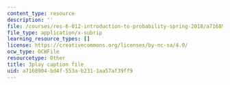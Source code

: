 ```yaml
---
content_type: resource
description: ''
file: /courses/res-6-012-introduction-to-probability-spring-2018/a7168904bd4f553ab2311aa57af39ff9_n9FTM9f9A6I.vtt
file_type: application/x-subrip
learning_resource_types: []
license: https://creativecommons.org/licenses/by-nc-sa/4.0/
ocw_type: OCWFile
resourcetype: Other
title: 3play caption file
uid: a7168904-bd4f-553a-b231-1aa57af39ff9
---
```

